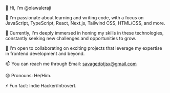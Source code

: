 👋 Hi, I'm @olawaleraji

👀 I'm passionate about learning and writing code, with a focus on JavaScript, TypeScript, React, Next.js, Tailwind CSS, HTML/CSS, and more.

🌱 Currently, I'm deeply immersed in honing my skills in these technologies, constantly seeking new challenges and opportunities to grow.

💼 I'm open to collaborating on exciting projects that leverage my expertise in frontend development and beyond.

📫 You can reach me through Email: savagedotjsx@gmail.com

😄 Pronouns: He/Him.

⚡ Fun fact: Indie Hacker/Introvert.
